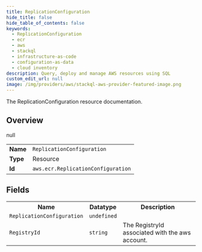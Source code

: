 ```yaml
---
title: ReplicationConfiguration
hide_title: false
hide_table_of_contents: false
keywords:
  - ReplicationConfiguration
  - ecr
  - aws
  - stackql
  - infrastructure-as-code
  - configuration-as-data
  - cloud inventory
description: Query, deploy and manage AWS resources using SQL
custom_edit_url: null
image: /img/providers/aws/stackql-aws-provider-featured-image.png
---
```

The ReplicationConfiguration resource documentation.

## Overview
<table><tbody>
<tr><td><b>Name</b></td><td><code>ReplicationConfiguration</code></td></tr>
<tr><td><b>Type</b></td><td>Resource</td></tr>
null
<tr><td><b>Id</b></td><td><code>aws.ecr.ReplicationConfiguration</code></td></tr>
</tbody></table>

## Fields
<table><tbody>
<tr><th>Name</th><th>Datatype</th><th>Description</th></tr>
<tr><td><code>ReplicationConfiguration</code></td><td><code>undefined</code></td><td></td></tr><tr><td><code>RegistryId</code></td><td><code>string</code></td><td>The RegistryId associated with the aws account.</td></tr>
</tbody></table>